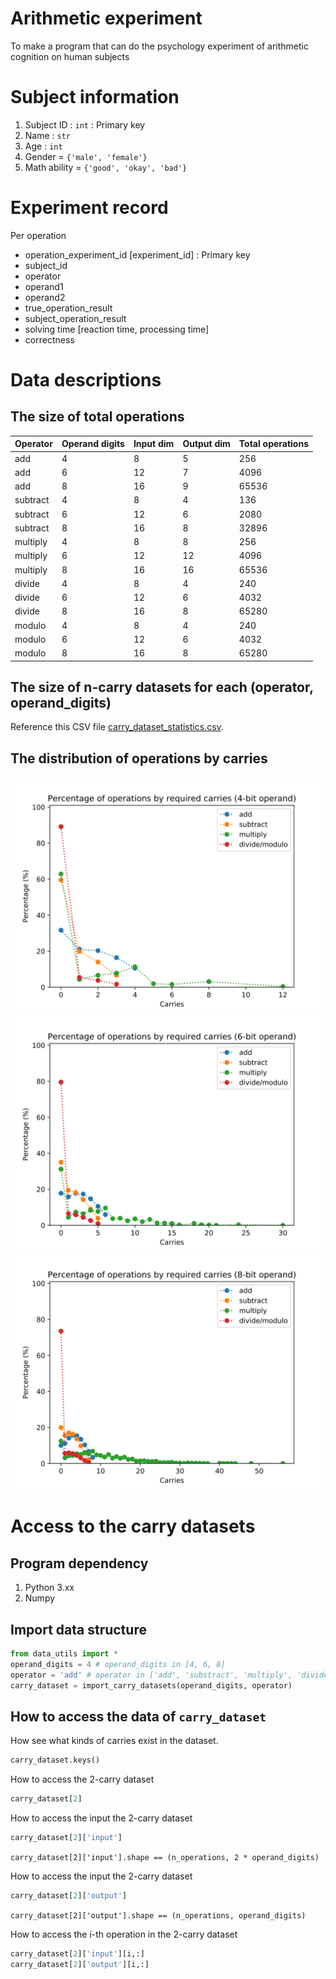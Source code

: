 # Arithmetic experiment
To make a program that can do the psychology experiment of arithmetic cognition on human subjects

# Subject information
1. Subject ID : `int` : Primary key
1. Name : `str`
1. Age : `int`
1. Gender = `{'male', 'female'}`
1. Math ability = `{'good', 'okay', 'bad'}`

# Experiment record
Per operation
* operation_experiment_id [experiment_id] : Primary key
* subject_id
* operator
* operand1
* operand2
* true_operation_result
* subject_operation_result
* solving time [reaction time, processing time]
* correctness


# Data descriptions
## The size of total operations

| Operator | Operand digits | Input dim | Output dim | Total operations |
|----------|----------------|-----------|------------|------------------|
| add      | 4              | 8         | 5          | 256              |
| add      | 6              | 12        | 7          | 4096             |
| add      | 8              | 16        | 9          | 65536            |
| subtract | 4              | 8         | 4          | 136              |
| subtract | 6              | 12        | 6          | 2080             |
| subtract | 8              | 16        | 8          | 32896            |
| multiply | 4              | 8         | 8          | 256              |
| multiply | 6              | 12        | 12         | 4096             |
| multiply | 8              | 16        | 16         | 65536            |
| divide   | 4              | 8         | 4          | 240              |
| divide   | 6              | 12        | 6          | 4032             |
| divide   | 8              | 16        | 8          | 65280            |
| modulo   | 4              | 8         | 4          | 240              |
| modulo   | 6              | 12        | 6          | 4032             |
| modulo   | 8              | 16        | 8          | 65280            |

## The size of n-carry datasets for each (operator, operand_digits)

Reference this CSV file [carry_dataset_statistics.csv](carry_dataset_statistics.csv).

## The distribution of operations by carries

![carry_dataset_statistics_4-bit_operand](plot_figures/carry_dataset_statistics_4-bit_operand.svg)
![carry_dataset_statistics_6-bit_operand](plot_figures/carry_dataset_statistics_6-bit_operand.svg)
![carry_dataset_statistics_8-bit_operand](plot_figures/carry_dataset_statistics_8-bit_operand.svg)

# Access to the carry datasets

## Program dependency
1. Python 3.xx
1. Numpy

## Import data structure
```Python
from data_utils import *
operand_digits = 4 # operand_digits in [4, 6, 8]
operator = 'add' # operator in ['add', 'substract', 'multiply', 'divide', 'modulo']
carry_dataset = import_carry_datasets(operand_digits, operator)
```

## How to access the data of `carry_dataset`
How see what kinds of carries exist in the dataset.
```Python
carry_dataset.keys()
```

How to access the 2-carry dataset
```Python
carry_dataset[2]
```

How to access the input the 2-carry dataset
```Python
carry_dataset[2]['input']
```
`carry_dataset[2]['input'].shape == (n_operations, 2 * operand_digits)`

How to access the input the 2-carry dataset
```Python
carry_dataset[2]['output']
```
`carry_dataset[2]['output'].shape == (n_operations, operand_digits)`

How to access the i-th operation in the 2-carry dataset
```Python
carry_dataset[2]['input'][i,:]
carry_dataset[2]['output'][i,:]
```
